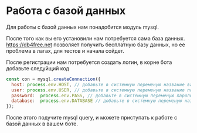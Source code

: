 # Работа с базой данных

Для работы с базой данных нам понадобится модуль mysql.

После того как вы его установили нам потребуется сама база данных.
https://db4free.net позволяет получить бесплатную базу данных, но ее проблема в лагах, для тестов и начала сойдет.

После регистрации нам потребуется создать логин, в корне бота добавьте следуйщий код
```javascript lineNo 
const con = mysql.createConnection({
  host: process.env.HOST, // добавьте в системную переменую название вашего хоста "https://db4free.net"
  user: process.env.USER, // добавьте в системную переменую название пользователя вашей базы
  password:  process.env.PASS, // добавьте в системную переменую пароль вашей базы
  database:  process.env.DATABASE // добавьте в системную переменую название вашей базы
});
```

После этого подучите mysql query, и можете приступать к работе с базой данных в вашем боте.
